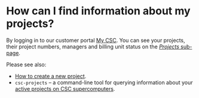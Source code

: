 # How can I find information about my projects?

By logging in to our customer portal [My CSC](https://my.csc.fi). You can see
your projects, their project numbers, managers and billing unit status on the
[*Projects* sub-page](https://my.csc.fi/projects).

Please see also:

* [How to create a new project](../../accounts/how-to-create-new-project.md).
* `csc-projects` – a command-line tool for querying information about your
  [active projects on CSC supercomputers](../../computing/index.md#projects-and-quotas).
